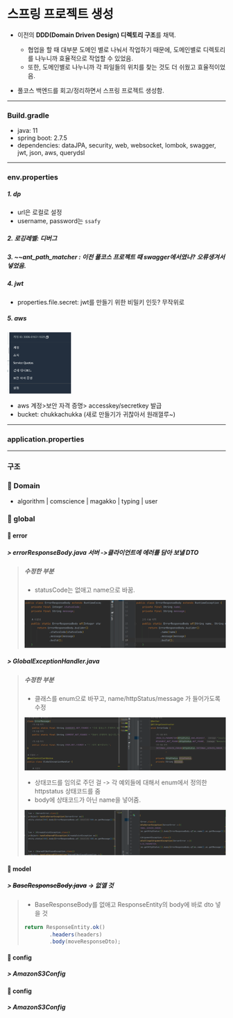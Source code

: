 # 스프링 프로젝트 생성

- 이전의 **DDD(Domain Driven Design) 디렉토리 구조**를 채택.
  - 협업을 할 때 대부분 도메인 별로 나눠서 작업하기 때문에, 도메인별로 디렉토리를 나누니까 효율적으로 작업할 수 있었음.
  - 또한, 도메인별로 나누니까 각 파일들의 위치를 찾는 것도 더 쉬웠고 효율적이었음.

- 풀코스 백엔드를 회고/정리하면서 스프링 프로젝트 생성함.

---

### Build.gradle

- java: 11
- spring boot: 2.7.5
- dependencies: dataJPA, security, web, websocket, lombok, swagger, jwt, json, aws, querydsl

---

### env.properties

##### 1. dp

- url은 로컬로 설정
- username, password는 `ssafy`

##### 2. 로깅레벨: 디버그

##### 3. ~~ant_path_matcher : 이전 풀코스 프로젝트 때 swagger에서였나? 오류생겨서 넣었음.

##### 4. jwt

- properties.file.secret: jwt를 만들기 위한 비밀키 인듯? 무작위로 

##### 5. aws

<img src="assets/image-20221022192428309.png" alt="image-20221022192428309" style="zoom:40%;" />

- aws 계정>보안 자격 증명> accesskey/secretkey 발급
- bucket: chukkachukka (새로 만들기가 귀찮아서 원래껄루~)

---

### application.properties



---

### 구조

### 🔸 Domain

- algorithm | comscience | magakko | typing | user

### 🔸 global

#### 	🔹 error

##### 		> errorResponseBody.java  서버 ->클라이언트에 에러를 담아 보낼 DTO

> ##### 수정한 부분
>
> - statusCode는 없애고 name으로 바꿈.
>
> ![image-20221022183652385](assets/image-20221022183652385.png)

##### 		> GlobalExceptionHandler.java

> ##### 수정한 부분
>
> - 클래스를 enum으로 바꾸고, name/httpStatus/message 가 들어가도록 수정
>
> ![image-20221022183840629](assets/image-20221022183840629.png)
>
> - 상태코드를 임의로 주던 걸 -> 각 예외들에 대해서 enum에서 정의한 httpstatus 상태코드를 줌
> - body에 상태코드가 아닌 name을 넣어줌.
>
> ![image-20221022183950457](assets/image-20221022183950457.png)

#### 		🔹 model

##### 				> ~~BaseResponseBody.java~~ -> 없앨 것

> - BaseResponseBody를 없애고 ResponseEntity의 body에 바로  dto 넣을 것 
>
> ```java
> return ResponseEntity.ok()
>         .headers(headers)
>         .body(moveResponseDto);
> ```

#### 		🔹 config

##### 				> AmazonS3Config

> 

#### 		🔹 config

##### 				> AmazonS3Config

> 